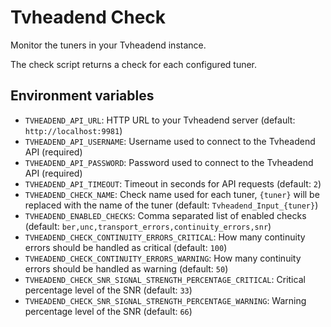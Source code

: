 # Tvheadend Check

Monitor the tuners in your Tvheadend instance.

The check script returns a check for each configured tuner.

## Environment variables

* `TVHEADEND_API_URL`: HTTP URL to your Tvheadend server (default: `http://localhost:9981`)
* `TVHEADEND_API_USERNAME`: Username used to connect to the Tvheadend API (required)
* `TVHEADEND_API_PASSWORD`: Password used to connect to the Tvheadend API (required)
* `TVHEADEND_API_TIMEOUT`: Timeout in seconds for API requests (default: `2`)
* `TVHEADEND_CHECK_NAME`: Check name used for each tuner, `{tuner}` will be replaced with the name of the tuner (default: `Tvheadend_Input_{tuner}`)
* `TVHEADEND_ENABLED_CHECKS`: Comma separated list of enabled checks (default: `ber,unc,transport_errors,continuity_errors,snr`)
* `TVHEADEND_CHECK_CONTINUITY_ERRORS_CRITICAL`: How many continuity errors should be handled as critical (default: `100`)
* `TVHEADEND_CHECK_CONTINUITY_ERRORS_WARNING`: How many continuity errors should be handled as warning (default: `50`)
* `TVHEADEND_CHECK_SNR_SIGNAL_STRENGTH_PERCENTAGE_CRITICAL`: Critical percentage level of the SNR (default: `33`)
* `TVHEADEND_CHECK_SNR_SIGNAL_STRENGTH_PERCENTAGE_WARNING`: Warning percentage level of the SNR (default: `66`)